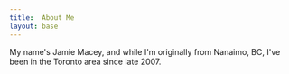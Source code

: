 ```yaml
---
title:  About Me
layout: base
---
```


My name's Jamie Macey, and while I'm originally from Nanaimo, BC, I've been in the Toronto area since late 2007.


